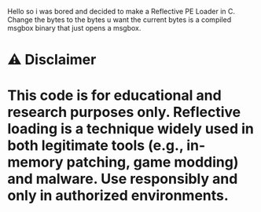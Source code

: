Hello so i was bored and decided to make a Reflective PE Loader in C.
Change the bytes to the bytes u want the current bytes is a compiled msgbox binary that just opens a msgbox.



# ⚠️ Disclaimer

# This code is for educational and research purposes only. Reflective loading is a technique widely used in both legitimate tools (e.g., in-memory patching, game modding) and malware. Use responsibly and only in authorized environments.
